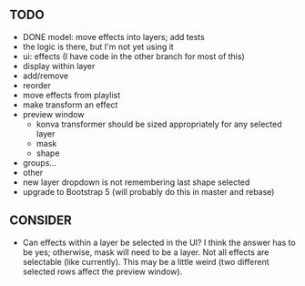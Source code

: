 TODO
---
- DONE model: move effects into layers; add tests
 - the logic is there, but I'm not yet using it
- ui: effects (I have code in the other branch for most of this)
 - display within layer
 - add/remove
 - reorder
- move effects from playlist
- make transform an effect
- preview window
  - konva transformer should be sized appropriately for any selected layer
   - mask
   - shape
- groups...
- other
 - new layer dropdown is not remembering last shape selected
 - upgrade to Bootstrap 5 (will probably do this in master and rebase)

CONSIDER
---
- Can effects within a layer be selected in the UI? I think the answer has to be yes; otherwise, mask will need to be a layer. Not all effects are selectable (like currently). This may be a little weird (two different selected rows affect the preview window).
